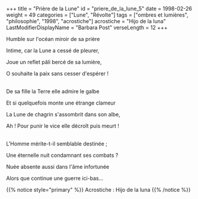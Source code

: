 +++
title = "Prière de la Lune"
id = "priere_de_la_lune_5"
date = 1998-02-26
weight = 49
categories = ["Lune", "Révolte"]
tags = ["ombres et lumières", "philosophie", "1998", "acrostiche"]
acrostiche = "Hijo de la luna"
LastModifierDisplayName = "Barbara Post"
verseLength = 12
+++

Humble sur l'océan miroir de sa prière

Intime, car la Lune a cessé de pleurer,

Joue un reflet pâli bercé de sa lumière,

O souhaite la paix sans cesser d'espérer !

 \
De sa fille la Terre elle admire le galbe

Et si quelquefois monte une étrange clameur

La Lune de chagrin s'assombrit dans son albe,

Ah ! Pour punir le vice elle décroît puis meurt !

 \
L'Homme mérite-t-il semblable destinée ;

Une éternelle nuit condamnant ses combats ?

Nuée absente aussi dans l'âme infortunée

Alors que continue une guerre ici-bas...

{{% notice style="primary" %}}
Acrostiche : Hijo de la luna
{{% /notice %}}
